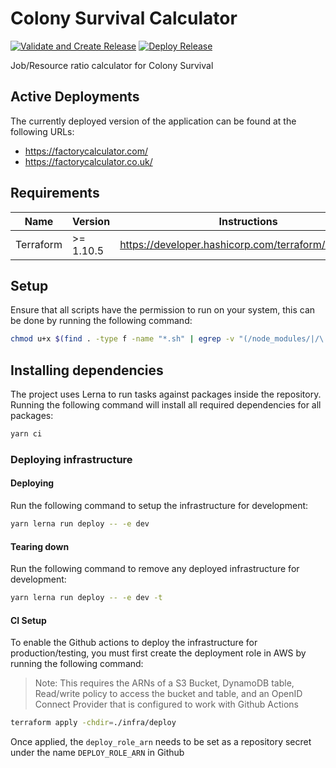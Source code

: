 # Colony Survival Calculator

[![Validate and Create Release](https://github.com/ashley-evans/colony-survival-calculator/actions/workflows/ci.yml/badge.svg)](https://github.com/ashley-evans/colony-survival-calculator/actions/workflows/ci.yml)
[![Deploy Release](https://github.com/ashley-evans/colony-survival-calculator/actions/workflows/cd.yml/badge.svg)](https://github.com/ashley-evans/colony-survival-calculator/actions/workflows/cd.yml)

Job/Resource ratio calculator for Colony Survival

## Active Deployments

The currently deployed version of the application can be found at the following URLs:

- https://factorycalculator.com/
- https://factorycalculator.co.uk/

## Requirements

| Name      | Version   | Instructions                                        |
| --------- | --------- | --------------------------------------------------- |
| Terraform | >= 1.10.5 | https://developer.hashicorp.com/terraform/downloads |

## Setup

Ensure that all scripts have the permission to run on your system, this can be done by running the following command:

```sh
chmod u+x $(find . -type f -name "*.sh" | egrep -v "(/node_modules/|/\.husky/)")
```

## Installing dependencies

The project uses Lerna to run tasks against packages inside the repository. Running the following command will install all required dependencies for all packages:

```sh
yarn ci
```

### Deploying infrastructure

#### Deploying

Run the following command to setup the infrastructure for development:

```sh
yarn lerna run deploy -- -e dev
```

#### Tearing down

Run the following command to remove any deployed infrastructure for development:

```sh
yarn lerna run deploy -- -e dev -t
```

#### CI Setup

To enable the Github actions to deploy the infrastructure for production/testing, you must first create the deployment role in AWS by running the following command:

> Note: This requires the ARNs of a S3 Bucket, DynamoDB table, Read/write policy to access the bucket and table, and an OpenID Connect Provider that is configured to work with Github Actions

```sh
terraform apply -chdir=./infra/deploy
```

Once applied, the `deploy_role_arn` needs to be set as a repository secret under the name `DEPLOY_ROLE_ARN` in Github

